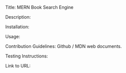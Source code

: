 Title: MERN Book Search Engine

Description:

Installation:

Usage:

Contribution Guidelines: Github / MDN web documents.


Testing Instructions:

Link to URL:
